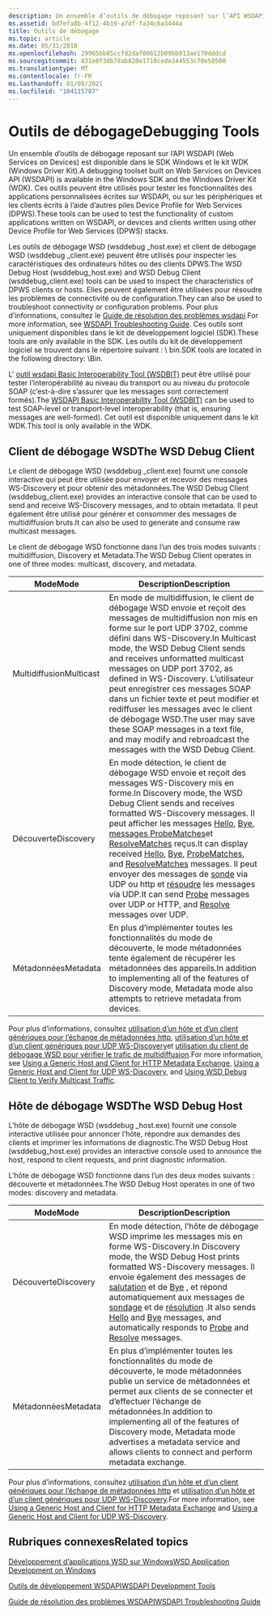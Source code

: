 ```yaml
---
description: Un ensemble d’outils de débogage reposant sur l’API WSDAPI (Web Services on Devices) est disponible dans le SDK Windows et le kit WDK (Windows Driver Kit).
ms.assetid: bd7efa8b-4f12-4b19-a7df-fa34c6a3444a
title: Outils de débogage
ms.topic: article
ms.date: 05/31/2018
ms.openlocfilehash: 29965bb85ccfd2daf00612b09bb013ae170dddcd
ms.sourcegitcommit: 831e8f3db78ab820e1710cede244553c70e50500
ms.translationtype: MT
ms.contentlocale: fr-FR
ms.lasthandoff: 01/08/2021
ms.locfileid: "104115707"
---
```

# <a name="debugging-tools"></a><span data-ttu-id="56982-103">Outils de débogage</span><span class="sxs-lookup"><span data-stu-id="56982-103">Debugging Tools</span></span>

<span data-ttu-id="56982-104">Un ensemble d’outils de débogage reposant sur l’API WSDAPI (Web Services on Devices) est disponible dans le SDK Windows et le kit WDK (Windows Driver Kit).</span><span class="sxs-lookup"><span data-stu-id="56982-104">A debugging toolset built on Web Services on Devices API (WSDAPI) is available in the Windows SDK and the Windows Driver Kit (WDK).</span></span> <span data-ttu-id="56982-105">Ces outils peuvent être utilisés pour tester les fonctionnalités des applications personnalisées écrites sur WSDAPI, ou sur les périphériques et les clients écrits à l’aide d’autres piles Device Profile for Web Services (DPWS).</span><span class="sxs-lookup"><span data-stu-id="56982-105">These tools can be used to test the functionality of custom applications written on WSDAPI, or devices and clients written using other Device Profile for Web Services (DPWS) stacks.</span></span>

<span data-ttu-id="56982-106">Les outils de débogage WSD (wsddebug \_host.exe) et client de débogage WSD (wsddebug \_client.exe) peuvent être utilisés pour inspecter les caractéristiques des ordinateurs hôtes ou des clients DPWS.</span><span class="sxs-lookup"><span data-stu-id="56982-106">The WSD Debug Host (wsddebug\_host.exe) and WSD Debug Client (wsddebug\_client.exe) tools can be used to inspect the characteristics of DPWS clients or hosts.</span></span> <span data-ttu-id="56982-107">Elles peuvent également être utilisées pour résoudre les problèmes de connectivité ou de configuration.</span><span class="sxs-lookup"><span data-stu-id="56982-107">They can also be used to troubleshoot connectivity or configuration problems.</span></span> <span data-ttu-id="56982-108">Pour plus d’informations, consultez le [Guide de résolution des problèmes wsdapi](wsdapi-troubleshooting-guide.md).</span><span class="sxs-lookup"><span data-stu-id="56982-108">For more information, see [WSDAPI Troubleshooting Guide](wsdapi-troubleshooting-guide.md).</span></span> <span data-ttu-id="56982-109">Ces outils sont uniquement disponibles dans le kit de développement logiciel (SDK).</span><span class="sxs-lookup"><span data-stu-id="56982-109">These tools are only available in the SDK.</span></span> <span data-ttu-id="56982-110">Les outils du kit de développement logiciel se trouvent dans le répertoire suivant : <Windows SDK Install Folder> \\ bin.</span><span class="sxs-lookup"><span data-stu-id="56982-110">SDK tools are located in the following directory: <Windows SDK Install Folder>\\Bin.</span></span>

<span data-ttu-id="56982-111">L' [outil wsdapi Basic Interoperability Tool (WSDBIT)](https://msdn.microsoft.com/library/cc264250.aspx) peut être utilisé pour tester l’interopérabilité au niveau du transport ou au niveau du protocole SOAP (c’est-à-dire s’assurer que les messages sont correctement formés).</span><span class="sxs-lookup"><span data-stu-id="56982-111">The [WSDAPI Basic Interoperability Tool (WSDBIT)](https://msdn.microsoft.com/library/cc264250.aspx) can be used to test SOAP-level or transport-level interoperability (that is, ensuring messages are well-formed).</span></span> <span data-ttu-id="56982-112">Cet outil est disponible uniquement dans le kit WDK.</span><span class="sxs-lookup"><span data-stu-id="56982-112">This tool is only available in the WDK.</span></span>

## <a name="the-wsd-debug-client"></a><span data-ttu-id="56982-113">Client de débogage WSD</span><span class="sxs-lookup"><span data-stu-id="56982-113">The WSD Debug Client</span></span>

<span data-ttu-id="56982-114">Le client de débogage WSD (wsddebug \_client.exe) fournit une console interactive qui peut être utilisée pour envoyer et recevoir des messages WS-Discovery et pour obtenir des métadonnées.</span><span class="sxs-lookup"><span data-stu-id="56982-114">The WSD Debug Client (wsddebug\_client.exe) provides an interactive console that can be used to send and receive WS-Discovery messages, and to obtain metadata.</span></span> <span data-ttu-id="56982-115">Il peut également être utilisé pour générer et consommer des messages de multidiffusion bruts.</span><span class="sxs-lookup"><span data-stu-id="56982-115">It can also be used to generate and consume raw multicast messages.</span></span>

<span data-ttu-id="56982-116">Le client de débogage WSD fonctionne dans l’un des trois modes suivants : multidiffusion, Discovery et Metadata.</span><span class="sxs-lookup"><span data-stu-id="56982-116">The WSD Debug Client operates in one of three modes: multicast, discovery, and metadata.</span></span>



| <span data-ttu-id="56982-117">Mode</span><span class="sxs-lookup"><span data-stu-id="56982-117">Mode</span></span>      | <span data-ttu-id="56982-118">Description</span><span class="sxs-lookup"><span data-stu-id="56982-118">Description</span></span>                                                                                                                                                                                                                                                                                                                                                                                          |
|-----------|------------------------------------------------------------------------------------------------------------------------------------------------------------------------------------------------------------------------------------------------------------------------------------------------------------------------------------------------------------------------------------------------------|
| <span data-ttu-id="56982-119">Multidiffusion</span><span class="sxs-lookup"><span data-stu-id="56982-119">Multicast</span></span> | <span data-ttu-id="56982-120">En mode de multidiffusion, le client de débogage WSD envoie et reçoit des messages de multidiffusion non mis en forme sur le port UDP 3702, comme défini dans WS-Discovery.</span><span class="sxs-lookup"><span data-stu-id="56982-120">In Multicast mode, the WSD Debug Client sends and receives unformatted multicast messages on UDP port 3702, as defined in WS-Discovery.</span></span> <span data-ttu-id="56982-121">L’utilisateur peut enregistrer ces messages SOAP dans un fichier texte et peut modifier et rediffuser les messages avec le client de débogage WSD.</span><span class="sxs-lookup"><span data-stu-id="56982-121">The user may save these SOAP messages in a text file, and may modify and rebroadcast the messages with the WSD Debug Client.</span></span>                                                                                                                                 |
| <span data-ttu-id="56982-122">Découverte</span><span class="sxs-lookup"><span data-stu-id="56982-122">Discovery</span></span> | <span data-ttu-id="56982-123">En mode détection, le client de débogage WSD envoie et reçoit des messages WS-Discovery mis en forme.</span><span class="sxs-lookup"><span data-stu-id="56982-123">In Discovery mode, the WSD Debug Client sends and receives formatted WS-Discovery messages.</span></span> <span data-ttu-id="56982-124">Il peut afficher les messages [Hello](hello-message.md), [Bye](bye-message.md), [messages ProbeMatches](probematches-message.md)et [ResolveMatches](resolvematches-message.md) reçus.</span><span class="sxs-lookup"><span data-stu-id="56982-124">It can display received [Hello](hello-message.md), [Bye](bye-message.md), [ProbeMatches](probematches-message.md), and [ResolveMatches](resolvematches-message.md) messages.</span></span> <span data-ttu-id="56982-125">Il peut envoyer des messages de [sonde](probe-message.md) via UDP ou http et [résoudre](resolve-message.md) les messages via UDP.</span><span class="sxs-lookup"><span data-stu-id="56982-125">It can send [Probe](probe-message.md) messages over UDP or HTTP, and [Resolve](resolve-message.md) messages over UDP.</span></span> |
| <span data-ttu-id="56982-126">Métadonnées</span><span class="sxs-lookup"><span data-stu-id="56982-126">Metadata</span></span>  | <span data-ttu-id="56982-127">En plus d’implémenter toutes les fonctionnalités du mode de découverte, le mode métadonnées tente également de récupérer les métadonnées des appareils.</span><span class="sxs-lookup"><span data-stu-id="56982-127">In addition to implementing all of the features of Discovery mode, Metadata mode also attempts to retrieve metadata from devices.</span></span>                                                                                                                                                                                                                                                                    |



 

<span data-ttu-id="56982-128">Pour plus d’informations, consultez [utilisation d’un hôte et d’un client génériques pour l’échange de métadonnées http](using-a-generic-host-and-client-for-http-metadata-exchange.md), [utilisation d’un hôte et d’un client génériques pour UDP WS-Discovery](using-a-generic-host-and-client-for-udp-ws-discovery.md)et [utilisation du client de débogage WSD pour vérifier le trafic de multidiffusion](using-wsddebug-client-to-verify-multicast-traffic.md).</span><span class="sxs-lookup"><span data-stu-id="56982-128">For more information, see [Using a Generic Host and Client for HTTP Metadata Exchange](using-a-generic-host-and-client-for-http-metadata-exchange.md), [Using a Generic Host and Client for UDP WS-Discovery](using-a-generic-host-and-client-for-udp-ws-discovery.md), and [Using WSD Debug Client to Verify Multicast Traffic](using-wsddebug-client-to-verify-multicast-traffic.md).</span></span>

## <a name="the-wsd-debug-host"></a><span data-ttu-id="56982-129">Hôte de débogage WSD</span><span class="sxs-lookup"><span data-stu-id="56982-129">The WSD Debug Host</span></span>

<span data-ttu-id="56982-130">L’hôte de débogage WSD (wsddebug \_host.exe) fournit une console interactive utilisée pour annoncer l’hôte, répondre aux demandes des clients et imprimer les informations de diagnostic.</span><span class="sxs-lookup"><span data-stu-id="56982-130">The WSD Debug Host (wsddebug\_host.exe) provides an interactive console used to announce the host, respond to client requests, and print diagnostic information.</span></span>

<span data-ttu-id="56982-131">L’hôte de débogage WSD fonctionne dans l’un des deux modes suivants : découverte et métadonnées.</span><span class="sxs-lookup"><span data-stu-id="56982-131">The WSD Debug Host operates in one of two modes: discovery and metadata.</span></span>



| <span data-ttu-id="56982-132">Mode</span><span class="sxs-lookup"><span data-stu-id="56982-132">Mode</span></span>      | <span data-ttu-id="56982-133">Description</span><span class="sxs-lookup"><span data-stu-id="56982-133">Description</span></span>                                                                                                                                                                                                                                                       |
|-----------|-------------------------------------------------------------------------------------------------------------------------------------------------------------------------------------------------------------------------------------------------------------------|
| <span data-ttu-id="56982-134">Découverte</span><span class="sxs-lookup"><span data-stu-id="56982-134">Discovery</span></span> | <span data-ttu-id="56982-135">En mode détection, l’hôte de débogage WSD imprime les messages mis en forme WS-Discovery.</span><span class="sxs-lookup"><span data-stu-id="56982-135">In Discovery mode, the WSD Debug Host prints formatted WS-Discovery messages.</span></span> <span data-ttu-id="56982-136">Il envoie également des messages de [salutation](hello-message.md) et de [Bye](bye-message.md) , et répond automatiquement aux messages de [sondage](probe-message.md) et de [résolution](resolve-message.md) .</span><span class="sxs-lookup"><span data-stu-id="56982-136">It also sends [Hello](hello-message.md) and [Bye](bye-message.md) messages, and automatically responds to [Probe](probe-message.md) and [Resolve](resolve-message.md) messages.</span></span> |
| <span data-ttu-id="56982-137">Métadonnées</span><span class="sxs-lookup"><span data-stu-id="56982-137">Metadata</span></span>  | <span data-ttu-id="56982-138">En plus d’implémenter toutes les fonctionnalités du mode de découverte, le mode métadonnées publie un service de métadonnées et permet aux clients de se connecter et d’effectuer l’échange de métadonnées.</span><span class="sxs-lookup"><span data-stu-id="56982-138">In addition to implementing all of the features of Discovery mode, Metadata mode advertises a metadata service and allows clients to connect and perform metadata exchange.</span></span>                                                                                       |



 

<span data-ttu-id="56982-139">Pour plus d’informations, consultez [utilisation d’un hôte et d’un client génériques pour l’échange de métadonnées http](using-a-generic-host-and-client-for-http-metadata-exchange.md) et [utilisation d’un hôte et d’un client génériques pour UDP WS-Discovery](using-a-generic-host-and-client-for-udp-ws-discovery.md).</span><span class="sxs-lookup"><span data-stu-id="56982-139">For more information, see [Using a Generic Host and Client for HTTP Metadata Exchange](using-a-generic-host-and-client-for-http-metadata-exchange.md) and [Using a Generic Host and Client for UDP WS-Discovery](using-a-generic-host-and-client-for-udp-ws-discovery.md).</span></span>

## <a name="related-topics"></a><span data-ttu-id="56982-140">Rubriques connexes</span><span class="sxs-lookup"><span data-stu-id="56982-140">Related topics</span></span>

<dl> <dt>

[<span data-ttu-id="56982-141">Développement d’applications WSD sur Windows</span><span class="sxs-lookup"><span data-stu-id="56982-141">WSD Application Development on Windows</span></span>](wsd-application-development-on-windows.md)
</dt> <dt>

[<span data-ttu-id="56982-142">Outils de développement WSDAPI</span><span class="sxs-lookup"><span data-stu-id="56982-142">WSDAPI Development Tools</span></span>](wsdapi-development-tools.md)
</dt> <dt>

[<span data-ttu-id="56982-143">Guide de résolution des problèmes WSDAPI</span><span class="sxs-lookup"><span data-stu-id="56982-143">WSDAPI Troubleshooting Guide</span></span>](wsdapi-troubleshooting-guide.md)
</dt> </dl>

 

 



